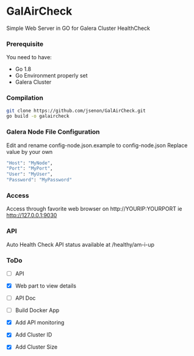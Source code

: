 # GalAirCheck

Simple Web Server in GO for Galera Cluster HealthCheck

### Prerequisite

You need to have:

* Go 1.8
* Go Environment properly set
* Galera Cluster

### Compilation

```sh
git clone https://github.com/jsenon/GalAirCheck.git
go build -o galaircheck
```

### Galera Node File Configuration

Edit and rename config-node.json.example to config-node.json
Replace value by your own

```sh
"Host": "MyNode",
"Port": "MyPort",
"User": "MyUser",
"Password": "MyPassword"
```

### Access

Access through favorite web browser on http://YOURIP:YOURPORT ie http://127.0.0.1:9030


### API

Auto Health Check API status available at /healthy/am-i-up

### ToDo

- [ ] API
- [x] Web part to view details
- [ ] API Doc
- [ ] Build Docker App
- [x] Add API monitoring
- [x] Add Cluster ID
- [x] Add Cluster Size





